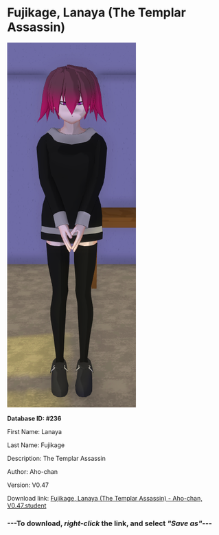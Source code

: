 # Fujikage, Lanaya (The Templar Assassin)

<img src="https://raw.githubusercontent.com/Arbiter1223/Daigaku-Gurashi-Custom-Students/master/Students/Files/Fujikage%2C%20Lanaya%20(The%20Templar%20Assassin).png" title="Fujikage, Lanaya (The Templar Assassin) - Aho-chan, V0.47">

**Database ID: #236**

First Name: Lanaya

Last Name: Fujikage

Description: The Templar Assassin

Author: Aho-chan

Version: V0.47

Download link: <a href="https://raw.githubusercontent.com/Arbiter1223/Daigaku-Gurashi-Custom-Students/master/Students/Files/Fujikage%2C%20Lanaya%20(The%20Templar%20Assassin)%20-%20Aho-chan%2C%20V0.47.student">Fujikage, Lanaya (The Templar Assassin) - Aho-chan, V0.47.student</a>

### ---**To download, _right-click_ the link, and select _"Save as"_**---
